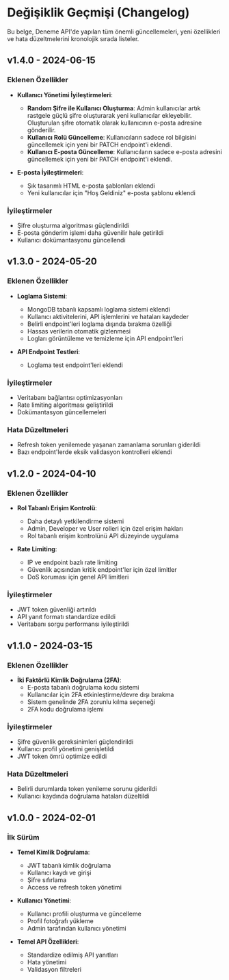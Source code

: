 # Değişiklik Geçmişi (Changelog)

Bu belge, Deneme API'de yapılan tüm önemli güncellemeleri, yeni özellikleri ve hata düzeltmelerini kronolojik sırada listeler.

## v1.4.0 - 2024-06-15

### Eklenen Özellikler

- **Kullanıcı Yönetimi İyileştirmeleri**:
  - **Random Şifre ile Kullanıcı Oluşturma**: Admin kullanıcılar artık rastgele güçlü şifre oluşturarak yeni kullanıcılar ekleyebilir. Oluşturulan şifre otomatik olarak kullanıcının e-posta adresine gönderilir.
  - **Kullanıcı Rolü Güncelleme**: Kullanıcıların sadece rol bilgisini güncellemek için yeni bir PATCH endpoint'i eklendi.
  - **Kullanıcı E-posta Güncelleme**: Kullanıcıların sadece e-posta adresini güncellemek için yeni bir PATCH endpoint'i eklendi.

- **E-posta İyileştirmeleri**:
  - Şık tasarımlı HTML e-posta şablonları eklendi
  - Yeni kullanıcılar için "Hoş Geldiniz" e-posta şablonu eklendi

### İyileştirmeler

- Şifre oluşturma algoritması güçlendirildi
- E-posta gönderim işlemi daha güvenilir hale getirildi
- Kullanıcı dokümantasyonu güncellendi

## v1.3.0 - 2024-05-20

### Eklenen Özellikler

- **Loglama Sistemi**:
  - MongoDB tabanlı kapsamlı loglama sistemi eklendi
  - Kullanıcı aktivitelerini, API işlemlerini ve hataları kaydeder
  - Belirli endpoint'leri loglama dışında bırakma özelliği
  - Hassas verilerin otomatik gizlenmesi
  - Logları görüntüleme ve temizleme için API endpoint'leri

- **API Endpoint Testleri**:
  - Loglama test endpoint'leri eklendi

### İyileştirmeler

- Veritabanı bağlantısı optimizasyonları
- Rate limiting algoritması geliştirildi
- Dokümantasyon güncellemeleri

### Hata Düzeltmeleri

- Refresh token yenilemede yaşanan zamanlama sorunları giderildi
- Bazı endpoint'lerde eksik validasyon kontrolleri eklendi

## v1.2.0 - 2024-04-10

### Eklenen Özellikler

- **Rol Tabanlı Erişim Kontrolü**:
  - Daha detaylı yetkilendirme sistemi
  - Admin, Developer ve User rolleri için özel erişim hakları
  - Rol tabanlı erişim kontrolünü API düzeyinde uygulama

- **Rate Limiting**:
  - IP ve endpoint bazlı rate limiting
  - Güvenlik açısından kritik endpoint'ler için özel limitler
  - DoS koruması için genel API limitleri

### İyileştirmeler

- JWT token güvenliği artırıldı
- API yanıt formatı standardize edildi
- Veritabanı sorgu performansı iyileştirildi

## v1.1.0 - 2024-03-15

### Eklenen Özellikler

- **İki Faktörlü Kimlik Doğrulama (2FA)**:
  - E-posta tabanlı doğrulama kodu sistemi
  - Kullanıcılar için 2FA etkinleştirme/devre dışı bırakma
  - Sistem genelinde 2FA zorunlu kılma seçeneği
  - 2FA kodu doğrulama işlemi

### İyileştirmeler

- Şifre güvenlik gereksinimleri güçlendirildi
- Kullanıcı profil yönetimi genişletildi
- JWT token ömrü optimize edildi

### Hata Düzeltmeleri

- Belirli durumlarda token yenileme sorunu giderildi
- Kullanıcı kaydında doğrulama hataları düzeltildi

## v1.0.0 - 2024-02-01

### İlk Sürüm

- **Temel Kimlik Doğrulama**:
  - JWT tabanlı kimlik doğrulama
  - Kullanıcı kaydı ve girişi
  - Şifre sıfırlama
  - Access ve refresh token yönetimi

- **Kullanıcı Yönetimi**:
  - Kullanıcı profili oluşturma ve güncelleme
  - Profil fotoğrafı yükleme
  - Admin tarafından kullanıcı yönetimi

- **Temel API Özellikleri**:
  - Standardize edilmiş API yanıtları
  - Hata yönetimi
  - Validasyon filtreleri 